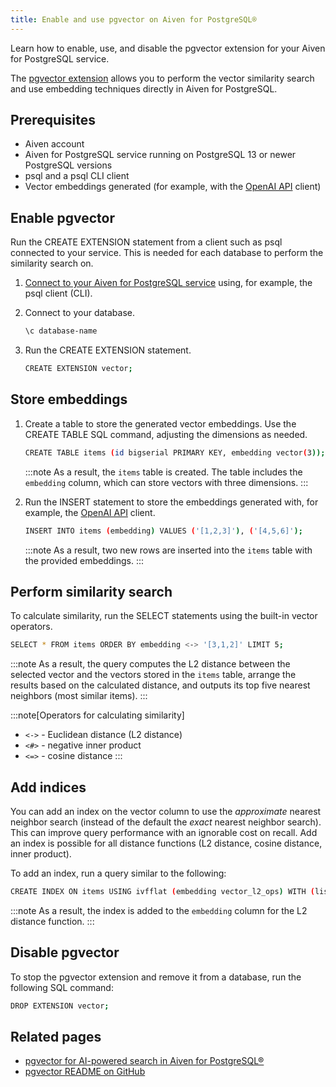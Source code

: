 ```yaml
---
title: Enable and use pgvector on Aiven for PostgreSQL®
---
```


Learn how to enable, use, and disable the pgvector extension for your Aiven for PostgreSQL service.

The [pgvector extension](/docs/products/postgresql/concepts/pgvector) allows you to perform the vector similarity
search and use embedding techniques directly in Aiven for PostgreSQL.

## Prerequisites

-   Aiven account
-   Aiven for PostgreSQL service running on PostgreSQL 13 or newer
    PostgreSQL versions
-   psql and a psql CLI client
-   Vector embeddings generated (for example, with the [OpenAI
    API](https://platform.openai.com/docs/api-reference/embeddings/create)
    client)

## Enable pgvector

Run the CREATE EXTENSION statement from a client such as psql connected
to your service. This is needed for each database to perform
the similarity search on.

1.  [Connect to your Aiven for PostgreSQL service](/docs/products/postgresql/howto/list-code-samples) using, for example, the psql client (CLI).

1.  Connect to your database.

    ```bash
    \c database-name
    ```

1.  Run the CREATE EXTENSION statement.

    ```bash
    CREATE EXTENSION vector;
    ```

## Store embeddings

1.  Create a table to store the generated vector embeddings. Use the
    CREATE TABLE SQL command, adjusting the dimensions as needed.

    ```bash
    CREATE TABLE items (id bigserial PRIMARY KEY, embedding vector(3));
    ```

    :::note
    As a result, the `items` table is created. The table includes the
    `embedding` column, which can store vectors with three dimensions.
    :::

1.  Run the INSERT statement to store the embeddings generated with, for
    example, the [OpenAI
    API](https://platform.openai.com/docs/api-reference/embeddings/create)
    client.

    ```bash
    INSERT INTO items (embedding) VALUES ('[1,2,3]'), ('[4,5,6]');
    ```

    :::note
    As a result, two new rows are inserted into the `items` table with
    the provided embeddings.
    :::

## Perform similarity search

To calculate similarity, run the SELECT statements using the built-in
vector operators.

```bash
SELECT * FROM items ORDER BY embedding <-> '[3,1,2]' LIMIT 5;
```

:::note
As a result, the query computes the L2 distance between the selected
vector and the vectors stored in the `items` table, arrange the results
based on the calculated distance, and outputs its top five nearest
neighbors (most similar items).
:::

:::note[Operators for calculating similarity]
-   `<->` - Euclidean distance (L2 distance)
-   `<#>` - negative inner product
-   `<=>` - cosine distance
:::

## Add indices

You can add an index on the vector column to use the *approximate*
nearest neighbor search (instead of the default the *exact* nearest
neighbor search). This can improve query performance with an ignorable
cost on recall. Add an index is possible for all distance functions (L2
distance, cosine distance, inner product).

To add an index, run a query similar to the following:

```bash
CREATE INDEX ON items USING ivfflat (embedding vector_l2_ops) WITH (lists = 100);
```

:::note
As a result, the index is added to the `embedding` column for the L2
distance function.
:::

## Disable pgvector

To stop the pgvector extension and remove it from a database, run the
following SQL command:

```bash
DROP EXTENSION vector;
```

## Related pages

-   [pgvector for AI-powered search in Aiven for PostgreSQL®](/docs/products/postgresql/concepts/pgvector)
-   [pgvector README on
    GitHub](https://github.com/pgvector/pgvector/blob/master/README.md)
